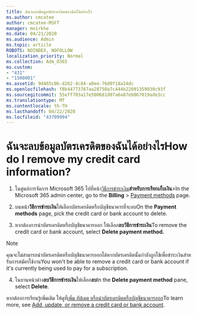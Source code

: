 ```yaml
---
title: ฉันจะลบข้อมูลบัตรเครดิตของฉันได้อย่างไร
ms.author: cmcatee
author: cmcatee-MSFT
manager: mnirkhe
ms.date: 04/21/2020
ms.audience: Admin
ms.topic: article
ROBOTS: NOINDEX, NOFOLLOW
localization_priority: Normal
ms.collection: Adm_O365
ms.custom:
- "431"
- "1500001"
ms.assetid: 9d465c0b-d262-4c84-a0ee-76d0f18a24dc
ms.openlocfilehash: f8b44773767aa28750a7c444b22091359030c93f
ms.sourcegitcommit: 55eff703a17e500681d8fa6a87eb067019ade3cc
ms.translationtype: MT
ms.contentlocale: th-TH
ms.lasthandoff: 04/22/2020
ms.locfileid: "43709994"
---
```

# <a name="how-do-i-remove-my-credit-card-information"></a><span data-ttu-id="9cc08-102">ฉันจะลบข้อมูลบัตรเครดิตของฉันได้อย่างไร</span><span class="sxs-lookup"><span data-stu-id="9cc08-102">How do I remove my credit card information?</span></span>

1. <span data-ttu-id="9cc08-103">ในศูนย์การจัดการ Microsoft 365 ไปที่หน้า[วิธีการชําระเงิน](https://go.microsoft.com/fwlink/p/?linkid=2018806)**สําหรับการเรียกเก็บเงิน**\></span><span class="sxs-lookup"><span data-stu-id="9cc08-103">In the Microsoft 365 admin center, go to the **Billing** \> [Payment methods](https://go.microsoft.com/fwlink/p/?linkid=2018806) page.</span></span>

2. <span data-ttu-id="9cc08-104">บนหน้า**วิธีการชําระเงิน**ให้เลือกบัตรเครดิตหรือบัญชีธนาคารที่จะลบ</span><span class="sxs-lookup"><span data-stu-id="9cc08-104">On the **Payment methods** page, pick the credit card or bank account to delete.</span></span>

3. <span data-ttu-id="9cc08-105">หากต้องการนําบัตรเครดิตหรือบัญชีธนาคารออก ให้เลือก**ลบวิธีการชําระเงิน**</span><span class="sxs-lookup"><span data-stu-id="9cc08-105">To remove the credit card or bank account, select **Delete payment method.**</span></span>

> [!NOTE]
> <span data-ttu-id="9cc08-106">คุณจะไม่สามารถนําบัตรเครดิตหรือบัญชีธนาคารออกได้หากบัตรเครดิตนั้นกําลังถูกใช้เพื่อชําระเงินสําหรับการสมัครใช้งาน</span><span class="sxs-lookup"><span data-stu-id="9cc08-106">You won't be able to remove a credit card or bank account if it's currently being used to pay for a subscription.</span></span>

4. <span data-ttu-id="9cc08-107">ในบานหน้าต่าง**ลบวิธีการชําระเงิน**ให้เลือก**ลบ**</span><span class="sxs-lookup"><span data-stu-id="9cc08-107">In the **Delete payment method** pane, select **Delete**.</span></span>

<span data-ttu-id="9cc08-108">หากต้องการเรียนรู้เพิ่มเติม ให้ดูที่[เพิ่ม อัปเดต หรือนําบัตรเครดิตหรือบัญชีธนาคารออก](https://docs.microsoft.com/office365/admin/subscriptions-and-billing/add-update-or-remove-credit-card-or-bank-account)</span><span class="sxs-lookup"><span data-stu-id="9cc08-108">To learn more, see [Add, update, or remove a credit card or bank account](https://docs.microsoft.com/office365/admin/subscriptions-and-billing/add-update-or-remove-credit-card-or-bank-account).</span></span>